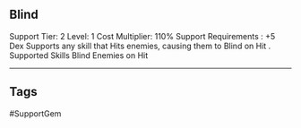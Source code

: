 ## Blind
Support
Tier: 2
Level: 1
Cost Multiplier: 110%
Support Requirements : +5 Dex
Supports any skill that Hits enemies, causing them to Blind on Hit .
Supported Skills Blind Enemies on Hit

---
## Tags
#SupportGem
